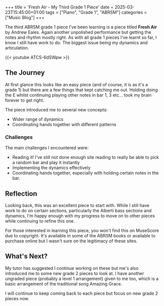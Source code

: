 +++
title = 'Fresh Air - My Third Grade 1 Piece'
date = 2025-03-23T15:45:00+01:00
tags = ["Piano", "Grade 1", "ABRSM"]
categories = ["Music Blog"]
+++

The third ABRSM grade 1 piece I've been learning is a piece titled **Fresh Air** by Andrew Eales.
Again another unpolished performance but getting the notes and rhythm mostly right. As with all grade 1 pieces I've learnt so far, I know I still have work to do. The biggest issue being my dynamics and articulation.

{{< youtube ATCS-6dSWpw >}}

## The Journey
At first glance this looks like an easy piece (and of course, it is as it's a grade 1) but there are a few things that kept catching me out.
Holding doing the E whilst continuing playing other notes in bar 1, 3 etc... took my brain forever to get right.

The piece introduced me to several new concepts:
- Wider range of dynamics 
- Coordinating hands together with different patterns

### Challenges
The main challenges I encountered were:
 - Reading it! I've still not done enough site reading to really be able to pick a random bar and play it instantly
 - Implementing the dynamics effectively
 - Coordinating hands together, especially with holding certain notes in the bar.

## Reflection
Looking back, this was an excellent piece to start with. While I still have work to do on certain sections, particularly the Alberti bass sections and dynamics, I'm happy enough with my progress to move on to other pieces while continuing to refine this one.

For those interested in learning this piece, you won't find this on MuseScore due to copyright. It's available in some of the ABRSM books or available to purchase online but I wasn't sure on the legitimacy of these sites.


## What's Next?

My tutor has suggested I continue working on these but me's also introduced me to some new grade 2 pieces to look at. I have another ungraded piece (probably a level 1 arrangement) given to me too, which is a basic arrangement of the traditional song Amazing Grace.

I will continue to keep coming back to each piece but focus on new grade 2 pieces now.
